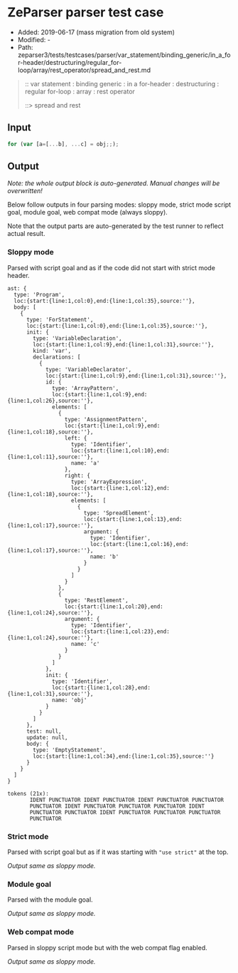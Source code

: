# ZeParser parser test case

- Added: 2019-06-17 (mass migration from old system)
- Modified: -
- Path: zeparser3/tests/testcases/parser/var_statement/binding_generic/in_a_for-header/destructuring/regular_for-loop/array/rest_operator/spread_and_rest.md

> :: var statement : binding generic : in a for-header : destructuring : regular for-loop : array : rest operator
>
> ::> spread and rest

## Input

`````js
for (var [a=[...b], ...c] = obj;;);
`````

## Output

_Note: the whole output block is auto-generated. Manual changes will be overwritten!_

Below follow outputs in four parsing modes: sloppy mode, strict mode script goal, module goal, web compat mode (always sloppy).

Note that the output parts are auto-generated by the test runner to reflect actual result.

### Sloppy mode

Parsed with script goal and as if the code did not start with strict mode header.

`````
ast: {
  type: 'Program',
  loc:{start:{line:1,col:0},end:{line:1,col:35},source:''},
  body: [
    {
      type: 'ForStatement',
      loc:{start:{line:1,col:0},end:{line:1,col:35},source:''},
      init: {
        type: 'VariableDeclaration',
        loc:{start:{line:1,col:9},end:{line:1,col:31},source:''},
        kind: 'var',
        declarations: [
          {
            type: 'VariableDeclarator',
            loc:{start:{line:1,col:9},end:{line:1,col:31},source:''},
            id: {
              type: 'ArrayPattern',
              loc:{start:{line:1,col:9},end:{line:1,col:26},source:''},
              elements: [
                {
                  type: 'AssignmentPattern',
                  loc:{start:{line:1,col:9},end:{line:1,col:18},source:''},
                  left: {
                    type: 'Identifier',
                    loc:{start:{line:1,col:10},end:{line:1,col:11},source:''},
                    name: 'a'
                  },
                  right: {
                    type: 'ArrayExpression',
                    loc:{start:{line:1,col:12},end:{line:1,col:18},source:''},
                    elements: [
                      {
                        type: 'SpreadElement',
                        loc:{start:{line:1,col:13},end:{line:1,col:17},source:''},
                        argument: {
                          type: 'Identifier',
                          loc:{start:{line:1,col:16},end:{line:1,col:17},source:''},
                          name: 'b'
                        }
                      }
                    ]
                  }
                },
                {
                  type: 'RestElement',
                  loc:{start:{line:1,col:20},end:{line:1,col:24},source:''},
                  argument: {
                    type: 'Identifier',
                    loc:{start:{line:1,col:23},end:{line:1,col:24},source:''},
                    name: 'c'
                  }
                }
              ]
            },
            init: {
              type: 'Identifier',
              loc:{start:{line:1,col:28},end:{line:1,col:31},source:''},
              name: 'obj'
            }
          }
        ]
      },
      test: null,
      update: null,
      body: {
        type: 'EmptyStatement',
        loc:{start:{line:1,col:34},end:{line:1,col:35},source:''}
      }
    }
  ]
}

tokens (21x):
       IDENT PUNCTUATOR IDENT PUNCTUATOR IDENT PUNCTUATOR PUNCTUATOR
       PUNCTUATOR IDENT PUNCTUATOR PUNCTUATOR PUNCTUATOR IDENT
       PUNCTUATOR PUNCTUATOR IDENT PUNCTUATOR PUNCTUATOR PUNCTUATOR
       PUNCTUATOR
`````

### Strict mode

Parsed with script goal but as if it was starting with `"use strict"` at the top.

_Output same as sloppy mode._

### Module goal

Parsed with the module goal.

_Output same as sloppy mode._

### Web compat mode

Parsed in sloppy script mode but with the web compat flag enabled.

_Output same as sloppy mode._
